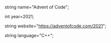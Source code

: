 string name="Advent of Code";

int year=2021;

string website="https://adventofcode.com/2021";

string language="C++";
